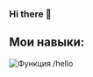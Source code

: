 ### Hi there 👋

## Мои навыки:
![Функция /hello](https://github.com/IvanPalevsky/global_warming/assets/132829974/bf8c6ab9-f8f7-47a0-be12-5df6b87c662c)
